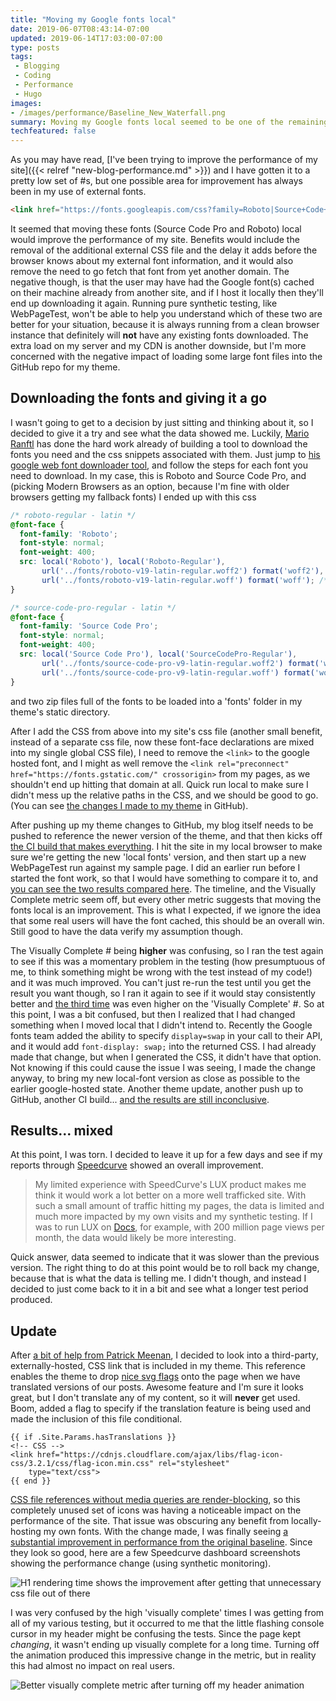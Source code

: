 ```yaml
---
title: "Moving my Google fonts local"
date: 2019-06-07T08:43:14-07:00
updated: 2019-06-14T17:03:00-07:00
type: posts
tags:
 - Blogging
 - Coding
 - Performance
 - Hugo
images:
- /images/performance/Baseline_New_Waterfall.png
summary: Moving my Google fonts local seemed to be one of the remaining
techfeatured: false
---
```


As you may have read, [I've been trying to improve the performance of my site]({{< relref "new-blog-performance.md" >}}) and I have gotten it to a pretty low set of #s, but one possible area for improvement has always been in my use of external fonts.

```html
<link href="https://fonts.googleapis.com/css?family=Roboto|Source+Code+Pro&display=swap" rel="stylesheet">
```

It seemed that moving these fonts (Source Code Pro and Roboto) local would improve the performance of my site. Benefits would include the removal of the additional external CSS file and the delay it adds before the browser knows about my external font information, and it would also remove the need to go fetch that font from yet another domain. The negative though, is that the user may have had the Google font(s) cached on their machine already from another site, and if I host it locally then they'll end up downloading it again. Running pure synthetic testing, like WebPageTest, won't be able to help you understand which of these two are better for your situation, because it is always running from a clean browser instance that definitely will **not** have any existing fonts downloaded. The extra load on my server and my CDN is another downside, but I'm more concerned with the negative impact of loading some large font files into the GitHub repo for my theme.

## Downloading the fonts and giving it a go

I wasn't going to get to a decision by just sitting and thinking about it, so I decided to give it a try and see what the data showed me. Luckily, [Mario Ranftl](https://mranftl.com/2014/12/23/self-hosting-google-web-fonts/) has done the hard work already of building a tool to download the fonts you need and the css snippets associated with them. Just jump to [his google web font downloader tool](https://google-webfonts-helper.herokuapp.com/fonts), and follow the steps for each font you need to download. In my case, this is Roboto and Source Code Pro, and (picking Modern Browsers as an option, because I'm fine with older browsers getting my fallback fonts) I ended up with this css

```css
/* roboto-regular - latin */
@font-face {
  font-family: 'Roboto';
  font-style: normal;
  font-weight: 400;
  src: local('Roboto'), local('Roboto-Regular'),
       url('../fonts/roboto-v19-latin-regular.woff2') format('woff2'), /* Chrome 26+, Opera 23+, Firefox 39+ */
       url('../fonts/roboto-v19-latin-regular.woff') format('woff'); /* Chrome 6+, Firefox 3.6+, IE 9+, Safari 5.1+ */
}

/* source-code-pro-regular - latin */
@font-face {
  font-family: 'Source Code Pro';
  font-style: normal;
  font-weight: 400;
  src: local('Source Code Pro'), local('SourceCodePro-Regular'),
       url('../fonts/source-code-pro-v9-latin-regular.woff2') format('woff2'), /* Chrome 26+, Opera 23+, Firefox 39+ */
       url('../fonts/source-code-pro-v9-latin-regular.woff') format('woff'); /* Chrome 6+, Firefox 3.6+, IE 9+, Safari 5.1+ */
}
```

and two zip files full of the fonts to be loaded into a 'fonts' folder in my theme's static directory.

After I add the CSS from above into my site's css file (another small benefit, instead of a separate css file, now these font-face declarations are mixed into my single global CSS file), I need to remove the `<link>` to the google hosted font, and I might as well remove the `<link rel="preconnect" href="https://fonts.gstatic.com/" crossorigin>` from my pages, as we shouldn't end up hitting that domain at all. Quick run local to make sure I didn't mess up the relative paths in the CSS, and we should be good to go. (You can see [the changes I made to my theme](https://github.com/DuncanmaMSFT/hugo-theme-hello-friend-ng/commit/fd76227038fd1ea966f61737c1d5d9e11e6027f1) in GitHub).

After pushing up my theme changes to GitHub, my blog itself needs to be pushed to reference the newer version of the theme, and that then kicks off [the CI build that makes everything](https://dev.azure.com/festiveturkey0771/festiveturkey/_build/results?buildId=81). I hit the site in my local browser to make sure we're getting the new 'local fonts' version, and then start up a new WebPageTest run against my sample page. I did an earlier run before I started the font work, so that I would have something to compare it to, and [you can see the two results compared here](https://webpagetest.org/video/compare.php?tests=190527_EM_3bb87be6c02822dc594adc4b97a35402%2C190527_GY_fc0c01e4ba17d5c04c0055d31a486dff&thumbSize=200&ival=500&end=visual). The timeline, and the Visually Complete metric seem off, but every other metric suggests that moving the fonts local is an improvement. This is what I expected, if we ignore the idea that some real users will have the font cached, this should be an overall win. Still good to have the data verify my assumption though.

The Visually Complete # being **higher** was confusing, so I ran the test again to see if this was a momentary problem in the testing (how presumptuous of me, to think something might be wrong with the test instead of my code!) and it was much improved. You can't just re-run the test until you get the result you want though, so I ran it again to see if it would stay consistently better and [the third time](https://webpagetest.org/video/compare.php?tests=190527_71_67fb9b11b9367197ac663fc7d61ed2c1,190527_3W_b10bd32e62fab4c49d65a43099b0a9f9,190527_GY_fc0c01e4ba17d5c04c0055d31a486dff) was even higher on the 'Visually Complete' #. So at this point, I was a bit confused, but then I realized that I had changed something when I moved local that I didn't intend to. Recently the Google fonts team added the ability to specify `display=swap` in your call to their API, and it would add `font-display: swap;` into the returned CSS. I had already made that change, but when I generated the CSS, it didn't have that option. Not knowing if this could cause the issue I was seeing, I made the change anyway, to bring my new local-font version as close as possible to the earlier google-hosted state. Another theme update, another push up to GitHub, another CI build... [and the results are still inconclusive](https://webpagetest.org/video/compare.php?tests=190527_MN_abde3e00da9cd689d3d3819c1544657e,190527_2B_0d3098903974a8443ffae1e66883bc30,190527_KZ_07e92030f40f5dd386092035e5bddc91,190527_3R_6cb9cd8b00fea3a43d2034c44bc8c487,190527_71_67fb9b11b9367197ac663fc7d61ed2c1,190527_3W_b10bd32e62fab4c49d65a43099b0a9f9,190527_EM_3bb87be6c02822dc594adc4b97a35402,190527_GY_fc0c01e4ba17d5c04c0055d31a486dff).

## Results... mixed

At this point, I was torn. I decided to leave it up for a few days and see if my reports through [Speedcurve](https://speedcurve.com) showed an overall improvement.

> My limited experience with SpeedCurve's LUX product makes me think it would work a lot better on a more well trafficked site. With such a small amount of traffic hitting my pages, the data is limited and much more impacted by my own visits and my synthetic testing. If I was to run LUX on [Docs](https://docs.microsoft.com), for example, with 200 million page views per month, the data would likely be more interesting.

Quick answer, data seemed to indicate that it was slower than the previous version. The right thing to do at this point would be to roll back my change, because that is what the data is telling me. I didn't though, and instead I decided to just come back to it in a bit and see what a longer test period produced.

## Update

After [a bit of help from Patrick Meenan](https://twitter.com/Duncanma/status/1137097030679928832), I decided to look into a third-party, externally-hosted, CSS link that is included in my theme. This reference enables the theme to drop [nice svg flags](https://github.com/lipis/flag-icon-css) onto the page when we have translated versions of our posts. Awesome feature and I'm sure it looks great, but I don't translate any of my content, so it will **never** get used. Boom, added a flag to specify if the translation feature is being used and made the inclusion of this file conditional.

```go-html-template
{{ if .Site.Params.hasTranslations }}
<!-- CSS -->
<link href="https://cdnjs.cloudflare.com/ajax/libs/flag-icon-css/3.2.1/css/flag-icon.min.css" rel="stylesheet"
    type="text/css">
{{ end }}
```

[CSS file references without media queries are render-blocking](https://developers.google.com/web/fundamentals/performance/critical-rendering-path/render-blocking-css), so this completely unused set of icons was having a noticeable impact on the performance of the site. That issue was obscuring any benefit from locally-hosting my own fonts. With the change made, I was finally seeing [a substantial improvement in performance from the original baseline](https://webpagetest.org/video/compare.php?tests=190607_AJ_bd594db0b597a35cabfb2245bbaa612b,190527_GY_fc0c01e4ba17d5c04c0055d31a486dff). Since they look so good, here are a few Speedcurve dashboard screenshots showing the performance change (using synthetic monitoring).

![H1 rendering time shows the improvement after getting that unnecessary css file out of there](/images/performance/2019-06-14_H1Render.png)

I was very confused by the high 'visually complete' times I was getting from all of my various testing, but it occurred to me that the little flashing console cursor in my header might be confusing the tests. Since the page kept _changing_, it wasn't ending up visually complete for a long time. Turning off the animation produced this impressive change in the metric, but in reality this had almost no impact on real users.

![Better visually complete metric after turning off my header animation](/images/performance/2019-06-14_SpeedCurve.png)

